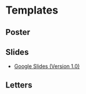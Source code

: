 # Templates
## Poster
## Slides
- [Google Slides (Version 1.0)](https://docs.google.com/presentation/d/1-hjb7gsEo3X1DCsjS74DnK8gi5zSaxSwLLsqiro7jLc/edit?usp=sharing)

## Letters
